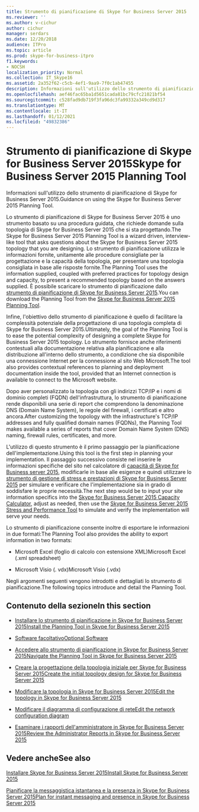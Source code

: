 ```yaml
---
title: Strumento di pianificazione di Skype for Business Server 2015
ms.reviewer: ''
ms.author: v-cichur
author: cichur
manager: serdars
ms.date: 12/20/2018
audience: ITPro
ms.topic: article
ms.prod: skype-for-business-itpro
f1.keywords:
- NOCSH
localization_priority: Normal
ms.collection: IT_Skype16
ms.assetid: 2a352f62-c5cb-4ef1-9aa9-7f0c1ab47455
description: Informazioni sull'utilizzo dello strumento di pianificazione di Skype for Business Server 2015.
ms.openlocfilehash: aef46fac65ba1d5651cada81bc79cfc21021bf54
ms.sourcegitcommit: c528fad9db719f3fa96dc3fa99332a349cd9d317
ms.translationtype: MT
ms.contentlocale: it-IT
ms.lasthandoff: 01/12/2021
ms.locfileid: "49832386"
---
```

# <a name="skype-for-business-server-2015-planning-tool"></a><span data-ttu-id="dd806-103">Strumento di pianificazione di Skype for Business Server 2015</span><span class="sxs-lookup"><span data-stu-id="dd806-103">Skype for Business Server 2015 Planning Tool</span></span>
 
<span data-ttu-id="dd806-104">Informazioni sull'utilizzo dello strumento di pianificazione di Skype for Business Server 2015.</span><span class="sxs-lookup"><span data-stu-id="dd806-104">Guidance on using the Skype for Business Server 2015 Planning Tool.</span></span>
  
<span data-ttu-id="dd806-105">Lo strumento di pianificazione di Skype for Business Server 2015 è uno strumento basato su una procedura guidata, che richiede domande sulla topologia di Skype for Business Server 2015 che si sta progettando.</span><span class="sxs-lookup"><span data-stu-id="dd806-105">The Skype for Business Server 2015 Planning Tool is a wizard driven, interview-like tool that asks questions about the Skype for Business Server 2015 topology that you are designing.</span></span> <span data-ttu-id="dd806-106">Lo strumento di pianificazione utilizza le informazioni fornite, unitamente alle procedure consigliate per la progettazione e la capacità della topologia, per presentare una topologia consigliata in base alle risposte fornite.</span><span class="sxs-lookup"><span data-stu-id="dd806-106">The Planning Tool uses the information supplied, coupled with preferred practices for topology design and capacity, to present a recommended topology based on the answers supplied.</span></span> <span data-ttu-id="dd806-107">È possibile scaricare lo strumento di pianificazione dallo [strumento di pianificazione di Skype for Business Server 2015](https://go.microsoft.com/fwlink/p/?LinkID=282725).</span><span class="sxs-lookup"><span data-stu-id="dd806-107">You can download the Planning Tool from the [Skype for Business Server 2015 Planning Tool](https://go.microsoft.com/fwlink/p/?LinkID=282725).</span></span>
  
<span data-ttu-id="dd806-108">Infine, l'obiettivo dello strumento di pianificazione è quello di facilitare la complessità potenziale della progettazione di una topologia completa di Skype for Business Server 2015.</span><span class="sxs-lookup"><span data-stu-id="dd806-108">Ultimately, the goal of the Planning Tool is to ease the potential complexity of designing a complete Skype for Business Server 2015 topology.</span></span> <span data-ttu-id="dd806-109">Lo strumento fornisce anche riferimenti contestuali alla documentazione relativa alla pianificazione e alla distribuzione all'interno dello strumento, a condizione che sia disponibile una connessione Internet per la connessione al sito Web Microsoft.</span><span class="sxs-lookup"><span data-stu-id="dd806-109">The tool also provides contextual references to planning and deployment documentation inside the tool, provided that an Internet connection is available to connect to the Microsoft  website.</span></span>
  
<span data-ttu-id="dd806-110">Dopo aver personalizzato la topologia con gli indirizzi TCP/IP e i nomi di dominio completi (FQDN) dell'infrastruttura, lo strumento di pianificazione rende disponibili una serie di report che comprendono la denominazione DNS (Domain Name System), le regole del firewall, i certificati e altro ancora.</span><span class="sxs-lookup"><span data-stu-id="dd806-110">After customizing the topology with the infrastructure's TCP/IP addresses and fully qualified domain names (FQDNs), the Planning Tool makes available a series of reports that cover Domain Name System (DNS) naming, firewall rules, certificates, and more.</span></span> 
  
<span data-ttu-id="dd806-111">L'utilizzo di questo strumento è il primo passaggio per la pianificazione dell'implementazione.</span><span class="sxs-lookup"><span data-stu-id="dd806-111">Using this tool is the first step in planning your implementation.</span></span> <span data-ttu-id="dd806-112">Il passaggio successivo consiste nel inserire le informazioni specifiche del sito nel calcolatore di [capacità di Skype for Business server 2015](https://www.microsoft.com/download/details.aspx?id=51196), modificarle in base alle esigenze e quindi utilizzare lo [strumento di gestione di stress e prestazioni di Skype for Business Server 2015](https://www.microsoft.com/download/details.aspx?id=50367) per simulare e verificare che l'implementazione sia in grado di soddisfare le proprie necessità.</span><span class="sxs-lookup"><span data-stu-id="dd806-112">The next step would be to input your site information specifics into the [Skype for Business Server 2015 Capacity Calculator](https://www.microsoft.com/download/details.aspx?id=51196), adjust as needed, then use the [Skype for Business Server 2015 Stress and Performance Tool](https://www.microsoft.com/download/details.aspx?id=50367) to simulate and verify the implementation will serve your needs.</span></span>
  
<span data-ttu-id="dd806-113">Lo strumento di pianificazione consente inoltre di esportare le informazioni in due formati:</span><span class="sxs-lookup"><span data-stu-id="dd806-113">The Planning Tool also provides the ability to export information in two formats:</span></span>
  
- <span data-ttu-id="dd806-114">Microsoft Excel (foglio di calcolo con estensione XML)</span><span class="sxs-lookup"><span data-stu-id="dd806-114">Microsoft Excel (.xml spreadsheet)</span></span>
    
- <span data-ttu-id="dd806-115">Microsoft Visio (. vdx)</span><span class="sxs-lookup"><span data-stu-id="dd806-115">Microsoft Visio (.vdx)</span></span>
    
<span data-ttu-id="dd806-116">Negli argomenti seguenti vengono introdotti e dettagliati lo strumento di pianificazione.</span><span class="sxs-lookup"><span data-stu-id="dd806-116">The following topics introduce and detail the Planning Tool.</span></span>
  
## <a name="in-this-section"></a><span data-ttu-id="dd806-117">Contenuto della sezione</span><span class="sxs-lookup"><span data-stu-id="dd806-117">In this section</span></span>

- [<span data-ttu-id="dd806-118">Installare lo strumento di pianificazione in Skype for Business Server 2015</span><span class="sxs-lookup"><span data-stu-id="dd806-118">Install the Planning Tool in Skype for Business Server 2015</span></span>](install.md)
    
- [<span data-ttu-id="dd806-119">Software facoltativo</span><span class="sxs-lookup"><span data-stu-id="dd806-119">Optional Software</span></span>](install.md#Optional_Software)
    
- [<span data-ttu-id="dd806-120">Accedere allo strumento di pianificazione in Skype for Business Server 2015</span><span class="sxs-lookup"><span data-stu-id="dd806-120">Navigate the Planning Tool in Skype for Business Server 2015</span></span>](navigate.md)
    
- [<span data-ttu-id="dd806-121">Creare la progettazione della topologia iniziale per Skype for Business Server 2015</span><span class="sxs-lookup"><span data-stu-id="dd806-121">Create the initial topology design for Skype for Business Server 2015</span></span>](create-the-initial-design.md)
    
- [<span data-ttu-id="dd806-122">Modificare la topologia in Skype for Business Server 2015</span><span class="sxs-lookup"><span data-stu-id="dd806-122">Edit the topology in Skype for Business Server 2015</span></span>](edit-the-topology.md)
    
- [<span data-ttu-id="dd806-123">Modificare il diagramma di configurazione di rete</span><span class="sxs-lookup"><span data-stu-id="dd806-123">Edit the network configuration diagram</span></span>](edit-the-topology.md#Edit_Network_diagram)
    
- [<span data-ttu-id="dd806-124">Esaminare i rapporti dell'amministratore in Skype for Business Server 2015</span><span class="sxs-lookup"><span data-stu-id="dd806-124">Review the Administrator Reports in Skype for Business Server 2015</span></span>](review-the-administrator-reports.md)
    
## <a name="see-also"></a><span data-ttu-id="dd806-125">Vedere anche</span><span class="sxs-lookup"><span data-stu-id="dd806-125">See also</span></span>

[<span data-ttu-id="dd806-126">Installare Skype for Business Server 2015</span><span class="sxs-lookup"><span data-stu-id="dd806-126">Install Skype for Business Server 2015</span></span>](../../deploy/install/install.md)
  
[<span data-ttu-id="dd806-127">Pianificare la messaggistica istantanea e la presenza in Skype for Business Server 2015</span><span class="sxs-lookup"><span data-stu-id="dd806-127">Plan for instant messaging and presence in Skype for Business Server 2015</span></span>](../../plan-your-deployment/instant-messaging-and-presence.md)
